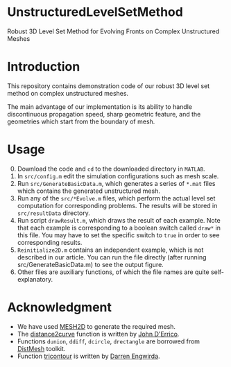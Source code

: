 # UnstructuredLevelSetMethod
Robust 3D Level Set Method for Evolving Fronts on Complex Unstructured Meshes

# Introduction

This repository contains demonstration code of our robust 3D level set method on complex unstructured meshes.

The main advantage of our implementation is its ability to handle discontinuous propagation speed, sharp geometric feature, and the geometries which start from the boundary of mesh.

# Usage

0. Download the code and `cd` to the downloaded directory in `MATLAB`.
1. In `src/config.m` edit the simulation configurations such as mesh scale.
2. Run `src/GenerateBasicData.m`, which generates a series of `*.mat` files which contains the generated unstructured mesh.
3. Run any of the `src/*Evolve.m`	 files, which perform the actual level set computation for corresponding problems. The results will be stored in `src/resultData` directory.
4. Run script `drawResult.m`, which draws the result of each example. Note that each example is corresponding to a boolean switch called `draw*` in this file. You may have to set the specific switch to `true` in order to see corresponding results.
5. `Reinitialize2D.m` contains an independent example, which is not described in our article. You can run the file directly (after running src/GenerateBasicData.m) to see the output figure.
6. Other files are auxiliary functions, of which the file names are quite self-explanatory.


# Acknowledgment

+ We have used [MESH2D](https://github.com/dengwirda/mesh2d) to generate the required mesh.
+ The [distance2curve](https://ww2.mathworks.cn/matlabcentral/fileexchange/34869-distance2curve) function is written by [John D'Errico](https://ww2.mathworks.cn/matlabcentral/profile/authors/869215-john-d-errico).
+ Functions `dunion`, `ddiff`, `dcircle`, `drectangle` are borrowed from [DistMesh](http://persson.berkeley.edu/distmesh/) toolkit.
+ Function [tricontour](https://ww2.mathworks.cn/matlabcentral/fileexchange/10408-contours-for-triangular-grids) is written by [Darren Engwirda](https://ww2.mathworks.cn/matlabcentral/profile/authors/870403-darren-engwirda).
